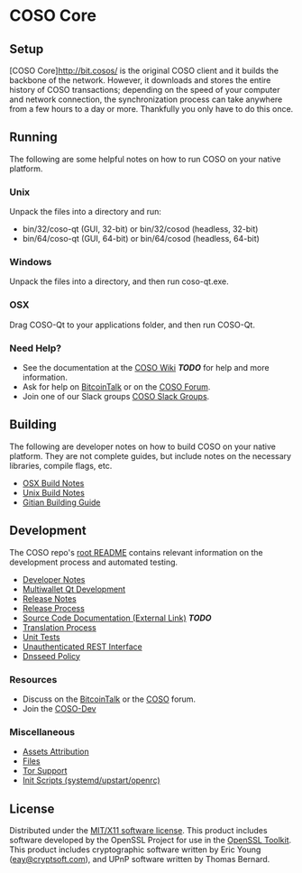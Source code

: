COSO Core
=====================

Setup
---------------------
[COSO Core]http://bit.cosos/ is the original COSO client and it builds the backbone of the network. However, it downloads and stores the entire history of COSO transactions; depending on the speed of your computer and network connection, the synchronization process can take anywhere from a few hours to a day or more. Thankfully you only have to do this once.

Running
---------------------
The following are some helpful notes on how to run COSO on your native platform.

### Unix

Unpack the files into a directory and run:

- bin/32/coso-qt (GUI, 32-bit) or bin/32/cosod (headless, 32-bit)
- bin/64/coso-qt (GUI, 64-bit) or bin/64/cosod (headless, 64-bit)

### Windows

Unpack the files into a directory, and then run coso-qt.exe.

### OSX

Drag COSO-Qt to your applications folder, and then run COSO-Qt.

### Need Help?

* See the documentation at the [COSO Wiki](https://en.bitcoin.it/wiki/Main_Page) ***TODO***
for help and more information.
* Ask for help on [BitcoinTalk](https://bitcointalk.org/index.php?topic=1604893.0) or on the [COSO Forum](https://google.forum.com/).
* Join one of our Slack groups [COSO Slack Groups](https://google.slack.com/).

Building
---------------------
The following are developer notes on how to build COSO on your native platform. They are not complete guides, but include notes on the necessary libraries, compile flags, etc.

- [OSX Build Notes](build-osx.md)
- [Unix Build Notes](build-unix.md)
- [Gitian Building Guide](gitian-building.md)

Development
---------------------
The COSO repo's [root README](https://github.com/COSOCRYPTO/COSO/blob/master/README.md) contains relevant information on the development process and automated testing.

- [Developer Notes](developer-notes.md)
- [Multiwallet Qt Development](multiwallet-qt.md)
- [Release Notes](release-notes.md)
- [Release Process](release-process.md)
- [Source Code Documentation (External Link)](https://dev.visucore.com/bitcoin/doxygen/) ***TODO***
- [Translation Process](translation_process.md)
- [Unit Tests](unit-tests.md)
- [Unauthenticated REST Interface](REST-interface.md)
- [Dnsseed Policy](dnsseed-policy.md)

### Resources

* Discuss on the [BitcoinTalk](https://bitcointalk.org/index.php?topic=1604893.0) or the [COSO](https://google.forum.com/) forum.
* Join the [COSO-Dev](https://google.slack.com/) 

### Miscellaneous
- [Assets Attribution](assets-attribution.md)
- [Files](files.md)
- [Tor Support](tor.md)
- [Init Scripts (systemd/upstart/openrc)](init.md)

License
---------------------
Distributed under the [MIT/X11 software license](http://www.opensource.org/licenses/mit-license.php).
This product includes software developed by the OpenSSL Project for use in the [OpenSSL Toolkit](https://www.openssl.org/). This product includes
cryptographic software written by Eric Young ([eay@cryptsoft.com](mailto:eay@cryptsoft.com)), and UPnP software written by Thomas Bernard.
